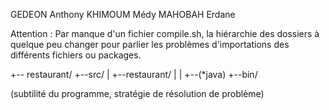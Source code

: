 GEDEON Anthony
KHIMOUM Médy
MAHOBAH Erdane

Attention : Par manque d'un fichier compile.sh, la hiérarchie des dossiers à quelque peu changer pour parlier les problèmes d'importations des différents fichiers ou packages.

+-- restaurant/
   +--src/
   |  +--restaurant/
   |  |  +--(*java)
   +--bin/

(subtilité du programme, stratégie de résolution de problème) 
